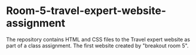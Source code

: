 # Room-5-travel-expert-website-assignment
The repository contains HTML and CSS files to the Travel expert website as part of a class assignment. The first website created by "breakout room 5".
